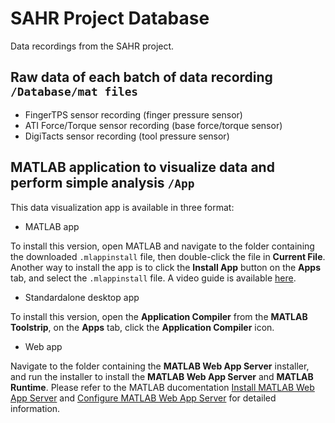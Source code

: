 # SAHR Project Database
Data recordings from the SAHR project.

## Raw data of each batch of data recording `/Database/mat files`
+ FingerTPS sensor recording (finger pressure sensor)
+ ATI Force/Torque sensor recording (base force/torque sensor)
+ DigiTacts sensor recording (tool pressure sensor)

## MATLAB application to visualize data and perform simple analysis `/App`
This data visualization app is available in three format:
+ MATLAB app

To install this version, open MATLAB and navigate to the folder containing the downloaded `.mlappinstall` file, then double-click the file in **Current File**.
Another way to install the app is to click the **Install App** button on the **Apps** tab, and select the `.mlappinstall` file.
A video guide is available [here](https://www.mathworks.com/videos/packaging-and-installing-matlab-apps-101563.html).

+ Standardalone desktop app

To install this version, open the **Application Compiler** from the **MATLAB Toolstrip**, on the **Apps** tab, click the **Application Compiler** icon.
+ Web app

Navigate to the folder containing the **MATLAB Web App Server** installer, and run the installer to install the **MATLAB Web App Server** and **MATLAB Runtime**.
Please refer to the MATLAB ducomentation [Install MATLAB Web App Server](https://www.mathworks.com/help/compiler/webapps/install-matlab-web-app-server.html) and [Configure MATLAB Web App Server](https://www.mathworks.com/help/compiler/webapps/configure-matlab-web-app-server.html) for detailed information.